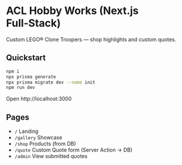 # ACL Hobby Works (Next.js Full‑Stack)

Custom LEGO® Clone Troopers — shop highlights and custom quotes.

## Quickstart
```bash
npm i
npx prisma generate
npx prisma migrate dev --name init
npm run dev
```
Open http://localhost:3000

## Pages
- `/` Landing
- `/gallery` Showcase
- `/shop` Products (from DB)
- `/quote` Custom Quote form (Server Action → DB)
- `/admin` View submitted quotes
